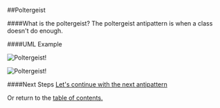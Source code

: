 ##Poltergeist

####What is the poltergeist?
The poltergeist antipattern is when a class doesn't do enough.

####UML Example

![Poltergeist!](https://github.com/trekbaum/present/blob/master/anti/resourses/poltergeist.png "Poltergeist UML")

![Poltergeist!](https://github.com/trekbaum/present/blob/master/anti/resourses/poltergeist2.png "Poltergeist UML")

####Next Steps
[Let's continue with the next antipattern](https://github.com/trekbaum/present/blob/master/anti/slide4.md)

Or return to the [table of contents.](https://github.com/trekbaum/present/blob/master/anti/README.md)
